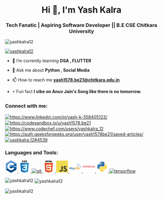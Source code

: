 <h1 align="center">Hi 👋, I'm Yash Kalra</h1>
<h3 align="center">Tech Fanatic | Aspiring Software Developer || B.E CSE Chitkara University</h3>

<p align="left"> <img src="https://komarev.com/ghpvc/?username=yashkalra12&label=Profile%20views&color=0e75b6&style=flat" alt="yashkalra12" /> </p>

<p align="left"> <a href="https://github.com/ryo-ma/github-profile-trophy"><img src="https://github-profile-trophy.vercel.app/?username=yashkalra12" alt="yashkalra12" /></a> </p>

- 🌱 I’m currently learning **DSA , FLUTTER**

- 💬 Ask me about **Python , Social Media**

- 📫 How to reach me **yash1578.be21@chitkara.edu.in**

- ⚡ Fun fact **I vibe on Anuv Jain's Song like there is no tomorrow.**

<h3 align="left">Connect with me:</h3>
<p align="left">
<a href="https://linkedin.com/in/https://www.linkedin.com/in/yash-k-358405123/" target="blank"><img align="center" src="https://raw.githubusercontent.com/rahuldkjain/github-profile-readme-generator/master/src/images/icons/Social/linked-in-alt.svg" alt="https://www.linkedin.com/in/yash-k-358405123/" height="30" width="40" /></a>
<a href="https://codesandbox.com/https://codesandbox.io/u/yash1578.be21" target="blank"><img align="center" src="https://raw.githubusercontent.com/rahuldkjain/github-profile-readme-generator/master/src/images/icons/Social/codesandbox.svg" alt="https://codesandbox.io/u/yash1578.be21" height="30" width="40" /></a>
<a href="https://www.codechef.com/users/https://www.codechef.com/users/yashkalra_12" target="blank"><img align="center" src="https://cdn.jsdelivr.net/npm/simple-icons@3.1.0/icons/codechef.svg" alt="https://www.codechef.com/users/yashkalra_12" height="30" width="40" /></a>
<a href="https://auth.geeksforgeeks.org/user/https://auth.geeksforgeeks.org/user/yash1578be21/saved-articles/" target="blank"><img align="center" src="https://raw.githubusercontent.com/rahuldkjain/github-profile-readme-generator/master/src/images/icons/Social/geeks-for-geeks.svg" alt="https://auth.geeksforgeeks.org/user/yash1578be21/saved-articles/" height="30" width="40" /></a>
<a href="https://discord.gg/yashkalra.12#4539" target="blank"><img align="center" src="https://raw.githubusercontent.com/rahuldkjain/github-profile-readme-generator/master/src/images/icons/Social/discord.svg" alt="yashkalra.12#4539" height="30" width="40" /></a>
</p>

<h3 align="left">Languages and Tools:</h3>
<p align="left"> <a href="https://www.w3schools.com/cpp/" target="_blank" rel="noreferrer"> <img src="https://raw.githubusercontent.com/devicons/devicon/master/icons/cplusplus/cplusplus-original.svg" alt="cplusplus" width="40" height="40"/> </a> <a href="https://www.w3schools.com/css/" target="_blank" rel="noreferrer"> <img src="https://raw.githubusercontent.com/devicons/devicon/master/icons/css3/css3-original-wordmark.svg" alt="css3" width="40" height="40"/> </a> <a href="https://git-scm.com/" target="_blank" rel="noreferrer"> <img src="https://www.vectorlogo.zone/logos/git-scm/git-scm-icon.svg" alt="git" width="40" height="40"/> </a> <a href="https://www.w3.org/html/" target="_blank" rel="noreferrer"> <img src="https://raw.githubusercontent.com/devicons/devicon/master/icons/html5/html5-original-wordmark.svg" alt="html5" width="40" height="40"/> </a> <a href="https://developer.mozilla.org/en-US/docs/Web/JavaScript" target="_blank" rel="noreferrer"> <img src="https://raw.githubusercontent.com/devicons/devicon/master/icons/javascript/javascript-original.svg" alt="javascript" width="40" height="40"/> </a> <a href="https://www.mysql.com/" target="_blank" rel="noreferrer"> <img src="https://raw.githubusercontent.com/devicons/devicon/master/icons/mysql/mysql-original-wordmark.svg" alt="mysql" width="40" height="40"/> </a> <a href="https://www.oracle.com/" target="_blank" rel="noreferrer"> <img src="https://raw.githubusercontent.com/devicons/devicon/master/icons/oracle/oracle-original.svg" alt="oracle" width="40" height="40"/> </a> <a href="https://www.python.org" target="_blank" rel="noreferrer"> <img src="https://raw.githubusercontent.com/devicons/devicon/master/icons/python/python-original.svg" alt="python" width="40" height="40"/> </a> <a href="https://www.tensorflow.org" target="_blank" rel="noreferrer"> <img src="https://www.vectorlogo.zone/logos/tensorflow/tensorflow-icon.svg" alt="tensorflow" width="40" height="40"/> </a> </p>

<p><img align="left" src="https://github-readme-stats.vercel.app/api/top-langs?username=yashkalra12&show_icons=true&locale=en&layout=compact" alt="yashkalra12" /></p>

<p>&nbsp;<img align="center" src="https://github-readme-stats.vercel.app/api?username=yashkalra12&show_icons=true&locale=en" alt="yashkalra12" /></p>

<p><img align="center" src="https://github-readme-streak-stats.herokuapp.com/?user=yashkalra12&" alt="yashkalra12" /></p>
